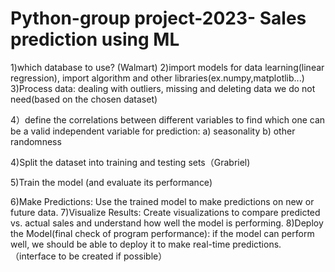 # Python-group project-2023- Sales prediction using ML
1)which database to use? (Walmart)
2)import models for data learning(linear regression), import algorithm and other libraries(ex.numpy,matplotlib...)
3)Process data: dealing with outliers, missing and deleting data we do not need(based on the chosen dataset)

4）define the correlations between different variables to find which one can be a valid independent variable for prediction:
a) seasonality
b) other randomness 

4)Split the dataset into training and testing sets（Grabriel)

5)Train the model (and evaluate its performance)

6)Make Predictions: Use the trained model to make predictions on new or future data.
7)Visualize Results: Create visualizations to compare predicted vs. actual sales and understand how well the model is performing.
8)Deploy the Model(final check of program performance): if the model can perform well, we should be able to deploy it to make real-time predictions.
（interface to be created if possible）
